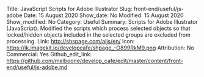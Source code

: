 Title: JavaScript Scripts for Adobe Illustrator
Slug: front-end/useful/js-adobe
Date: 15 August 2020
Show_date: No
Modified: 15 August 2020
Show_modified: No
Category: Useful
Summary: Scripts for Adobe Illustrator (JavaScript).  Modified the scripts which process selected objects so that locked/hidden objects included in the selected groups are excluded from processing.
Link: http://shspage.com/aijs/en/
Icon: https://ik.imagekit.io/developcafe/shpage_-O899RkM9.png
Attribution: No
Commercial: Yes
Github_edit_link: https://github.com/melboone/develop_cafe/edit/master/content/front-end/useful/js-adobe.md